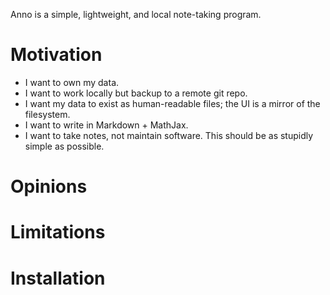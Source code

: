 Anno is a simple, lightweight, and local note-taking program. 


# Motivation

- I want to own my data.
- I want to work locally but backup to a remote git repo.
- I want my data to exist as human-readable files; the UI is a mirror of the filesystem.
- I want to write in Markdown + MathJax.
- I want to take notes, not maintain software. This should be as stupidly simple as possible.

# Opinions

# Limitations

# Installation
